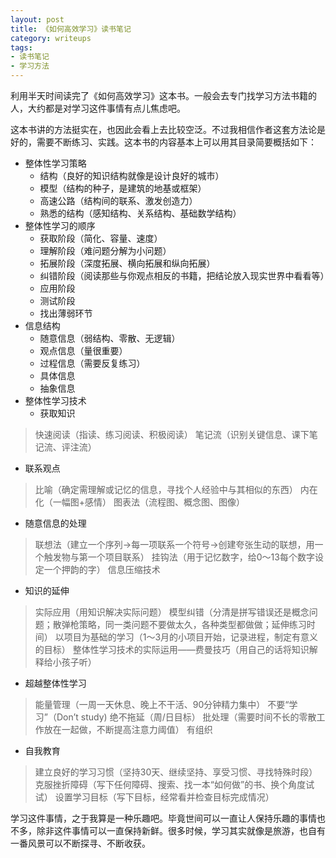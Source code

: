 ```yaml
---
layout: post
title: 《如何高效学习》读书笔记
category: writeups
tags:
- 读书笔记
- 学习方法
---
```

利用半天时间读完了《如何高效学习》这本书。一般会去专门找学习方法书籍的人，大约都是对学习这件事情有点儿焦虑吧。
<!--more-->

这本书讲的方法挺实在，也因此会看上去比较空泛。不过我相信作者这套方法论是好的，需要不断练习、实践。这本书的内容基本上可以用其目录简要概括如下：

* 整体性学习策略
  * 结构（良好的知识结构就像是设计良好的城市）
  * 模型（结构的种子，是建筑的地基或框架）
  * 高速公路（结构间的联系、激发创造力）
  * 熟悉的结构（感知结构、关系结构、基础数学结构）
* 整体性学习的顺序
  * 获取阶段（简化、容量、速度）
  * 理解阶段（难问题分解为小问题）
  * 拓展阶段（深度拓展、横向拓展和纵向拓展）
  * 纠错阶段（阅读那些与你观点相反的书籍，把结论放入现实世界中看看等）
  * 应用阶段
  * 测试阶段
  * 找出薄弱环节
* 信息结构
  * 随意信息（弱结构、零散、无逻辑）
  * 观点信息（量很重要）
  * 过程信息（需要反复练习）
  * 具体信息
  * 抽象信息
* 整体性学习技术
  * 获取知识
> 快速阅读（指读、练习阅读、积极阅读）
> 笔记流（识别关键信息、课下笔记流、评注流）

  * 联系观点
> 比喻（确定需理解或记忆的信息，寻找个人经验中与其相似的东西）
> 内在化（一幅图+感情）
> 图表法（流程图、概念图、图像）
  * 随意信息的处理
> 联想法（建立一个序列→每一项联系一个符号→创建夸张生动的联想，用一个触发物与第一个项目联系）
> 挂钩法（用于记忆数字，给0～13每个数字设定一个押韵的字）
> 信息压缩技术

  * 知识的延伸
> 实际应用（用知识解决实际问题）
> 模型纠错（分清是拼写错误还是概念问题；散弹枪策略，同一类问题不要做太久，各种类型都做做；延伸练习时间）
> 以项目为基础的学习（1～3月的小项目开始，记录进程，制定有意义的目标）
> 整体性学习技术的实际运用——费曼技巧（用自己的话将知识解释给小孩子听）

* 超越整体性学习
> 能量管理（一周一天休息、晚上不干活、90分钟精力集中）
> 不要“学习”（Don’t study)
> 绝不拖延（周/日目标）
> 批处理（需要时间不长的零散工作放在一起做，不断提高注意力阈值）
> 有组织

* 自我教育
> 建立良好的学习习惯（坚持30天、继续坚持、享受习惯、寻找特殊时段）
> 克服挫折障碍（写下任何障碍、搜索、找一本“如何做”的书、换个角度试试）
> 设置学习目标（写下目标，经常看并检查目标完成情况）

学习这件事情，之于我算是一种乐趣吧。毕竟世间可以一直让人保持乐趣的事情也不多，除非这件事情可以一直保持新鲜。很多时候，学习其实就像是旅游，也自有一番风景可以不断探寻、不断收获。
